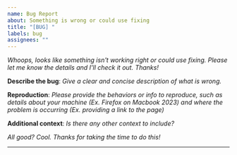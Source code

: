 ```yaml
---
name: Bug Report
about: Something is wrong or could use fixing
title: "[BUG] "
labels: bug
assignees: ""
---
```


_Whoops, looks like something isn't working right or could use fixing. Please let me know the details and I'll check it out. Thanks!_

**Describe the bug**: _Give a clear and concise description of what is wrong._

**Reproduction**: _Please provide the behaviors or info to reproduce, such as details about your machine (Ex. Firefox on Macbook 2023) and where the problem is occurring (Ex. providing a link to the page)_

**Additional context**: _Is there any other context to include?_

_All good? Cool. Thanks for taking the time to do this!_

---
